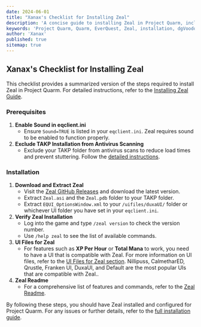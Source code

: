 ```yaml
---
date: 2024-06-01
title: "Xanax's Checklist for Installing Zeal"
description: 'A concise guide to installing Zeal in Project Quarm, including prerequisites, download links, and configuration tips.'
keywords: 'Project Quarm, Quarm, EverQuest, Zeal, installation, dgVoodoo, compatibility settings'
author: 'Xanax'
published: true
sitemap: true
---
```


## Xanax's Checklist for Installing Zeal

This checklist provides a summarized version of the steps required to install Zeal in Project Quarm. For detailed instructions, refer to the [Installing Zeal Guide](/wiki/installing-the-game#step-4-installing-zeal-).

### Prerequisites

1. **Enable Sound in eqclient.ini**
   - Ensure `Sound=TRUE` is listed in your `eqclient.ini`. Zeal requires sound to be enabled to function properly.
2. **Exclude TAKP Installation from Antivirus Scanning**
   - Exclude your TAKP folder from antivirus scans to reduce load times and prevent stuttering. Follow the [detailed instructions](installing-the-game#prerequisite-2-required-excluding-your-takp-installation).

### Installation

1. **Download and Extract Zeal**
   - Visit the [Zeal GitHub Releases](https://github.com/iamclint/Zeal/releases) and download the latest version.
   - Extract `Zeal.asi` and the `Zeal.pdb` folder to your TAKP folder.
   - Extract `EQUI_OptionsWindow.xml` to your `/uifiles/duxaUI/` folder or whichever UI folder you have set in your `eqclient.ini`.
2. **Verify Zeal Installation**
   - Log into the game and type `/zeal version` to check the version number.
   - Use `/help zeal` to see the list of available commands.
3. **UI Files for Zeal**
   - For features such as **XP Per Hour** or **Total Mana** to work, you need to have a UI that is compatible with Zeal. For more information on UI files, refer to the [UI Files for Zeal section](after-installing-the-game#where-to-get-quarm-user-interfaces). Nillipuss, CalmetharED, Qrustle, Franken UI, DuxaUI, and Default are the most popular UIs that are compatible with Zeal..
4. **Zeal Readme**
   - For a comprehensive list of features and commands, refer to the [Zeal Readme](2024-05-30-zeal-readme).

By following these steps, you should have Zeal installed and configured for Project Quarm. For any issues or further details, refer to the [full installation guide](/wiki/installing-the-game).
